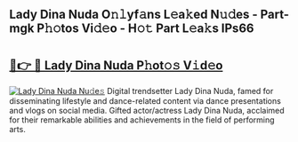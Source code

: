 ## Lady Dina Nuda O𝚗𝚕yf𝚊ns L𝚎a𝚔ed N𝚞𝚍es - Part-mgk P𝚑𝚘tos Vi𝚍𝚎o - H𝚘𝚝 Part L𝚎a𝚔s IPs66

# <h2><a href="http://kf31xue.oniu.top/?m=Lady+Dina+Nuda">🔗👉 🔴 Lady Dina Nuda P𝚑ot𝚘𝚜 V𝚒d𝚎o</a></h2>

[![Lady Dina Nuda Nu𝚍e𝚜](https://i.imgur.com/0qMVB7G.gif)](http://kf31xue.oniu.top/?m=Lady+Dina+Nuda)
Digital trendsetter Lady Dina Nuda, famed for disseminating lifestyle and dance-related content via dance presentations and vlogs on social media. Gifted actor/actress Lady Dina Nuda, acclaimed for their remarkable abilities and achievements in the field of performing arts.  
